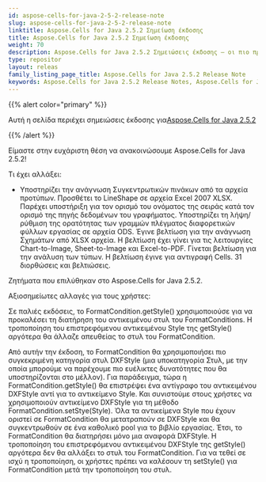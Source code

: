```yaml
---
id: aspose-cells-for-java-2-5-2-release-note
slug: aspose-cells-for-java-2-5-2-release-note
linktitle: Aspose.Cells for Java 2.5.2 Σημείωση έκδοσης
title: Aspose.Cells for Java 2.5.2 Σημείωση έκδοσης
weight: 70
description: Aspose.Cells for Java 2.5.2 Σημειώσεις έκδοσης – οι πιο πρόσφατες βελτιώσεις, νέες δυνατότητες και επιδιορθώσεις
type: repositor
layout: releas
family_listing_page_title: Aspose.Cells for Java 2.5.2 Release Note
keywords: Aspose.Cells for Java 2.5.2 Release Notes, Aspose.Cells for Java 2.5.2 updates and fixe
---
```

{{% alert color="primary" %}} 

 Αυτή η σελίδα περιέχει σημειώσεις έκδοσης για[Aspose.Cells for Java 2.5.2](https://releases.aspose.com/cells/java/new-releases/aspose.cells-for-java-2.5.2/)

{{% /alert %}} 

 Είμαστε στην ευχάριστη θέση να ανακοινώσουμε Aspose.Cells for Java 2.5.2!

 Τι έχει αλλάξει:

- Υποστηρίζει την ανάγνωση Συγκεντρωτικών πινάκων από τα αρχεία προτύπων.
 Προσθέτει το LineShape σε αρχεία Excel 2007 XLSX.
 Παρέχει υποστήριξη για τον ορισμό του ονόματος της σειράς κατά τον ορισμό της πηγής δεδομένων του γραφήματος.
 Υποστηρίζει τη λήψη/ρύθμιση της ορατότητας των γραμμών πλέγματος διαφορετικών φύλλων εργασίας σε αρχεία ODS.
 Έγινε βελτίωση για την ανάγνωση Σχημάτων από XLSX αρχεία.
 Η βελτίωση έχει γίνει για τις λειτουργίες Chart-to-Image, Sheet-to-Image και Excel-to-PDF.
 Γίνεται βελτίωση για την ανάλυση των τύπων.
 Η βελτίωση έγινε για αντιγραφή Cells.
 31 διορθώσεις και βελτιώσεις.

 Ζητήματα που επιλύθηκαν στο Aspose.Cells for Java 2.5.2.





 Αξιοσημείωτες αλλαγές για τους χρήστες:



Σε παλιές εκδόσεις, το FormatCondition.getStyle() χρησιμοποιούσε για να προκαλέσει τη διατήρηση του αντικειμένου στυλ του FormatConditions. Η τροποποίηση του επιστρεφόμενου αντικειμένου Style της getStyle() αργότερα θα άλλαζε απευθείας το στυλ του FormatCondition.

Από αυτήν την έκδοση, το FormatCondition θα χρησιμοποιήσει πιο συγκεκριμένη κατηγορία στυλ DXFStyle (μια υποκατηγορία Στυλ, με την οποία μπορούμε να παρέχουμε πιο ευέλικτες δυνατότητες που θα υποστηρίζονται στο μέλλον). Για παράδειγμα, τώρα η FormatCondition.getStyle() θα επιστρέψει ένα αντίγραφο του αντικειμένου DXFStyle αντί για το αντικείμενο Style. Και συνιστούμε στους χρήστες να χρησιμοποιούν αντικείμενο DXFStyle για τη μέθοδο FormatCondition.setStye(Style). Όλα τα αντικείμενα Style που έχουν οριστεί σε FormatCondition θα μετατραπούν σε DXFStyle και θα συγκεντρωθούν σε ένα καθολικό pool για το βιβλίο εργασίας. Έτσι, το FormatCondition θα διατηρήσει μόνο μια αναφορά DXFStyle. Η τροποποίηση του επιστρεφόμενου αντικειμένου DXFStyle της getStyle() αργότερα δεν θα αλλάξει το στυλ του FormatCondition. Για να τεθεί σε ισχύ η τροποποίηση, οι χρήστες πρέπει να καλέσουν τη setStyle() για FormatCondition μετά την τροποποίηση του στυλ.
